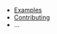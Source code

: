 - [Examples](https://github.com/kroitor/ccxt/tree/master/examples)
- [Contributing](https://github.com/kroitor/ccxt/blob/master/CONTRIBUTING.md)
- ...